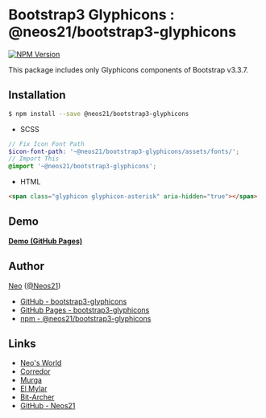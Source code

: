 # Bootstrap3 Glyphicons : @neos21/bootstrap3-glyphicons

[![NPM Version](https://img.shields.io/npm/v/@neos21/bootstrap3-glyphicons.svg)](https://www.npmjs.com/package/@neos21/bootstrap3-glyphicons)

This package includes only Glyphicons components of Bootstrap v3.3.7.


## Installation

```sh
$ npm install --save @neos21/bootstrap3-glyphicons
```

- SCSS

```scss
// Fix Icon Font Path
$icon-font-path: '~@neos21/bootstrap3-glyphicons/assets/fonts/';
// Import This
@import '~@neos21/bootstrap3-glyphicons';
```

- HTML

```html
<span class="glyphicon glyphicon-asterisk" aria-hidden="true"></span>
```


## Demo

__[Demo (GitHub Pages)](https://neos21.github.io/bootstrap3-glyphicons/)__


## Author

[Neo](http://neo.s21.xrea.com/) ([@Neos21](https://twitter.com/Neos21))

- [GitHub - bootstrap3-glyphicons](https://github.com/Neos21/bootstrap3-glyphicons)
- [GitHub Pages - bootstrap3-glyphicons](https://neos21.github.io/bootstrap3-glyphicons/)
- [npm - @neos21/bootstrap3-glyphicons](https://www.npmjs.com/package/@neos21/bootstrap3-glyphicons)


## Links

- [Neo's World](http://neo.s21.xrea.com/)
- [Corredor](http://neos21.hatenablog.com/)
- [Murga](http://neos21.hatenablog.jp/)
- [El Mylar](http://neos21.hateblo.jp/)
- [Bit-Archer](http://bit-archer.hatenablog.com/)
- [GitHub - Neos21](https://github.com/Neos21/)
